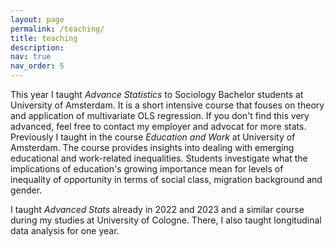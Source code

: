 ```yaml
---
layout: page
permalink: /teaching/
title: teaching
description: 
nav: true
nav_order: 5
---
```

This year I taught _Advance Statistics_ to Sociology Bachelor students at University of Amsterdam. It is a short intensive course that fouses on theory and application of multivariate OLS regression. If you don't find this very advanced, feel free to contact my employer and advocat for more stats. Previously I taught in the course _Education and Work_ at University of Amsterdam. The course provides insights into dealing with emerging educational and work-related inequalities. Students investigate what the implications of education's growing importance mean for levels of inequality of opportunity in terms of social class, migration background and gender.

I taught _Advanced Stats_ already in 2022 and 2023 and a similar course during my studies at University of Cologne. There, I also taught longitudinal data analysis for one year.
